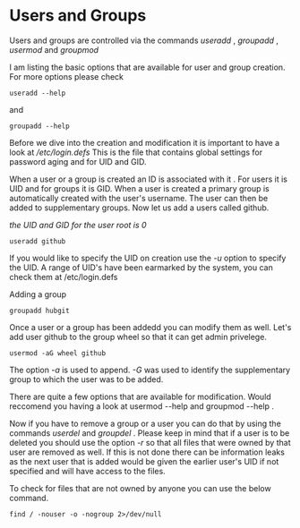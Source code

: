 # Users and Groups 

Users and groups are controlled via the commands *useradd* , *groupadd* , *usermod* and *groupmod*

I am listing the basic options that are available for user and group creation. For more options please check 

	useradd --help 

and 

	groupadd --help


Before we dive into the creation and modification it is important to have a look at */etc/login.defs* This is the file that contains global settings for password aging and for UID and GID. 

When a user or a group is created an ID is associated with it . For users it is UID and for groups it is GID. When a user is created a primary group is automatically created with the user's username. The user can then be added to supplementary groups. Now let us add a users called github. 

_the UID and GID for the user root is 0_

	useradd github 

If you would like to specify the UID on creation use the *-u* option to specify the UID. A range of UID's have been earmarked by the system, you can check them at /etc/login.defs

Adding a group 

	groupadd hubgit

Once a user or a group has been addedd you can modify them as well. Let's add user github to the group wheel so that it can get admin privelege.

	usermod -aG wheel github

The option *-a* is used to append. *-G* was used to identify the supplementary group to which the user was to be added. 

There are quite a few options that are available for modification. Would reccomend you having a look at usermod --help and groupmod --help . 

Now if you have to remove a group or a user you can do that by using the commands *userdel* and *groupdel* . Please keep in mind that if a user is to be deleted you should use the 
option *-r* so that all files that were owned by that user are removed as well. If this is not done there can be information leaks as the next user that is added would be given the earlier user's UID if not specified and will have access to the files. 

To check for files that are not owned by anyone you can use the below command. 

	find / -nouser -o -nogroup 2>/dev/null 




